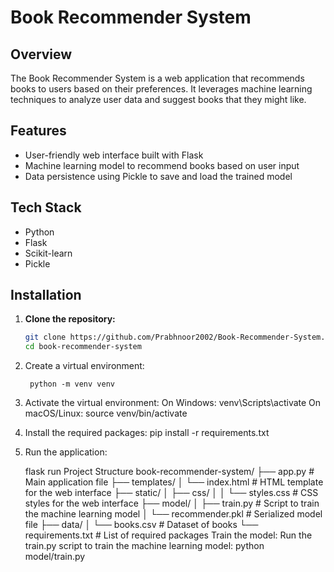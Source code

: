 # Book Recommender System

## Overview
The Book Recommender System is a web application that recommends books to users based on their preferences. It leverages machine learning techniques to analyze user data and suggest books that they might like.

## Features
- User-friendly web interface built with Flask
- Machine learning model to recommend books based on user input
- Data persistence using Pickle to save and load the trained model

## Tech Stack
- Python
- Flask
- Scikit-learn
- Pickle

## Installation

1. **Clone the repository:**
   ```bash
   git clone https://github.com/Prabhnoor2002/Book-Recommender-System.git
   cd book-recommender-system
2. Create a virtual environment:

        python -m venv venv
3. Activate the virtual environment:
         On Windows:
            venv\Scripts\activate
         On macOS/Linux:
            source venv/bin/activate
4. Install the required packages:
       pip install -r requirements.txt
5. Run the application:

      flask run
Project Structure
       book-recommender-system/
    ├── app.py              # Main application file
    ├── templates/
    │   └── index.html      # HTML template for the web interface
    ├── static/
    │   ├── css/
    │   │   └── styles.css  # CSS styles for the web interface
    ├── model/
    │   ├── train.py        # Script to train the machine learning model
    │   └── recommender.pkl # Serialized model file
    ├── data/
    │   └── books.csv       # Dataset of books
    └── requirements.txt    # List of required packages
Train the model:
   Run the train.py script to train the machine learning model:
       python model/train.py

   
       
    
      





   


